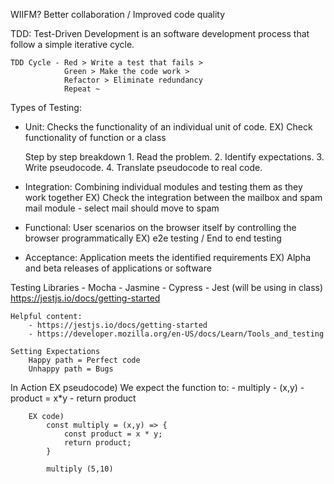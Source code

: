 
WIIFM?
    Better collaboration / Improved code quality

TDD: Test-Driven Development is an software development process that follow a simple iterative cycle.

    TDD Cycle - Red > Write a test that fails > 
                Green > Make the code work > 
                Refactor > Eliminate redundancy
                Repeat ~ 

Types of Testing:
- Unit: Checks the functionality of an individual unit of code.
        EX) Check functionality of function or a class

    Step by step breakdown
        1. Read the problem.
        2. Identify expectations.
        3. Write pseudocode.
        4. Translate pseudocode to real code.

- Integration: Combining individual modules and testing them as they work together 
        EX) Check the integration between the mailbox and spam mail module - select mail should move to spam
- Functional: User scenarios on the browser itself by controlling the browser programmatically
        EX) e2e testing / End to end testing
- Acceptance: Application meets the identified requirements 
        EX) Alpha and beta releases of applications or software

Testing Libraries 
    - Mocha
    - Jasmine
    - Cypress
    - Jest (will be using in class) https://jestjs.io/docs/getting-started

    Helpful content:
        - https://jestjs.io/docs/getting-started
        - https://developer.mozilla.org/en-US/docs/Learn/Tools_and_testing

    Setting Expectations 
        Happy path = Perfect code
        Unhappy path = Bugs 


In Action 
        EX pseudocode) We expect the function to:
        - multiply
        - (x,y)
        - product = x*y
        - return product 

        EX code) 
            const multiply = (x,y) => {
                const product = x * y;
                return product;
            }

            multiply (5,10)